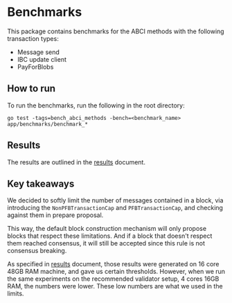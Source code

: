 # Benchmarks

This package contains benchmarks for the ABCI methods with the following transaction types:

- Message send
- IBC update client
- PayForBlobs

## How to run

To run the benchmarks, run the following in the root directory:

```shell
go test -tags=bench_abci_methods -bench=<benchmark_name> app/benchmarks/benchmark_*
```

## Results

The results are outlined in the [results](results.md) document.

## Key takeaways

We decided to softly limit the number of messages contained in a block, via introducing the `NonPFBTransactionCap` and `PFBTransactionCap`, and checking against them in prepare proposal.

This way, the default block construction mechanism will only propose blocks that respect these limitations. And if a block that doesn't respect them reached consensus, it will still be accepted since this rule is not consensus breaking.

As specified in [results](results.md) document, those results were generated on 16 core 48GB RAM machine, and gave us certain thresholds. However, when we run the same experiments on the recommended validator setup, 4 cores 16GB RAM, the numbers were lower. These low numbers are what we used in the limits.
